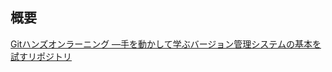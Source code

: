 ## 概要
[Gitハンズオンラーニング ―手を動かして学ぶバージョン管理システムの基本を試すリポジトリ](https://www.oreilly.co.jp/books/9784814401048/)
